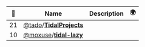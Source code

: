 |:star2: | Name | Description | 🌍|
|---|---|---|---|
|21|[@tado](https://github.com/tado)/[**TidalProjects**](https://github.com/tado/TidalProjects)|||
|10|[@moxuse](https://github.com/moxuse)/[**tidal-lazy**](https://github.com/moxuse/tidal-lazy)|||

